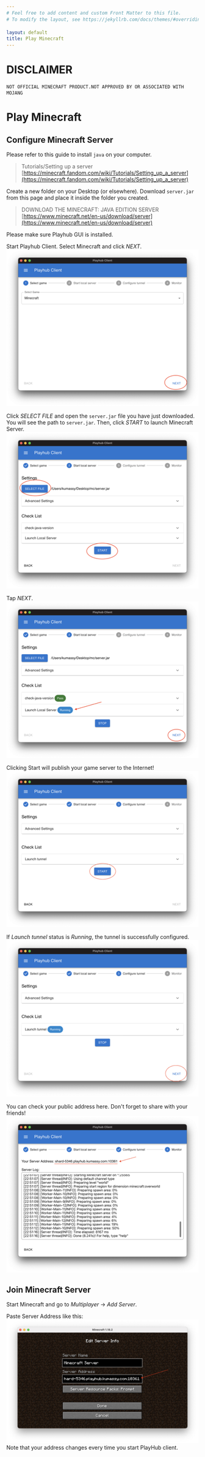 ```yaml
---
# Feel free to add content and custom Front Matter to this file.
# To modify the layout, see https://jekyllrb.com/docs/themes/#overriding-theme-defaults

layout: default
title: Play Minecraft
---
```


# DISCLAIMER
```
NOT OFFICIAL MINECRAFT PRODUCT.NOT APPROVED BY OR ASSOCIATED WITH MOJANG
```

# Play Minecraft
## Configure Minecraft Server
Please refer to this guide to install `java` on your computer.

> Tutorials/Setting up a server  
> [https://minecraft.fandom.com/wiki/Tutorials/Setting_up_a_server](https://minecraft.fandom.com/wiki/Tutorials/Setting_up_a_server)

Create a new folder on your Desktop (or elsewhere).
Download `server.jar` from this page and place it inside the folder you created.

> DOWNLOAD THE MINECRAFT: JAVA EDITION SERVER  
> [https://www.minecraft.net/en-us/download/server](https://www.minecraft.net/en-us/download/server)


Please make sure Playhub GUI is installed.

Start Playhub Client.
Select Minecraft and click *NEXT*.
![](../img/minecraft/step_selectgame.png)

Click *SELECT FILE* and open the `server.jar` file you have just downloaded. You will see the path to `server.jar`. Then, click *START* to launch Minecraft Server.
![](../img/minecraft/step_confgame_start.png)

Tap *NEXT*.
![](../img/minecraft/step_confgame_next.png)

Clicking Start will publish your game server to the Internet!
![](../img/minecraft/step_tunnel_start.png)

If *Launch tunnel* status is *Running*, the tunnel is successfully configured.
![](../img/minecraft/step_tunnel_next.png)

You can check your public address here. Don't forget to share with your friends!
![](../img/minecraft/step_monitor.png)

## Join Minecraft Server
Start Minecraft and go to *Multiplayer* -> *Add Server*.

Paste Server Address like this:
![](../img/minecraft/step_ingame.png)
Note that your address changes every time you start PlayHub client.
